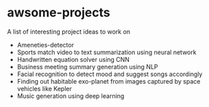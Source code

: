 # awsome-projects
A list of interesting project ideas to work on

- Ameneties-detector
- Sports match video to text summarization using neural network
- Handwritten equation solver using CNN
- Business meeting summary generation using NLP
- Facial recognition to detect mood and suggest songs accordingly
- Finding out habitable exo-planet from images captured by space vehicles like Kepler
- Music generation using deep learning


